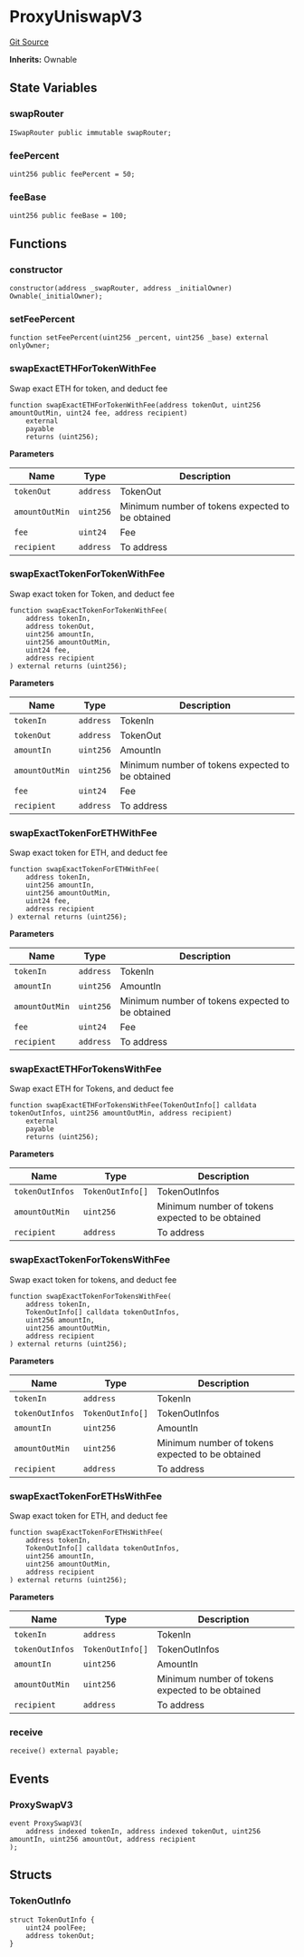 # ProxyUniswapV3
[Git Source](https://github.com/EthanOK/swap-token/blob/e2e0fd22e5959294cec712f2b99a2d5709d5b95a/src/ProxyUniswapV3.sol)

**Inherits:**
Ownable


## State Variables
### swapRouter

```solidity
ISwapRouter public immutable swapRouter;
```


### feePercent

```solidity
uint256 public feePercent = 50;
```


### feeBase

```solidity
uint256 public feeBase = 100;
```


## Functions
### constructor


```solidity
constructor(address _swapRouter, address _initialOwner) Ownable(_initialOwner);
```

### setFeePercent


```solidity
function setFeePercent(uint256 _percent, uint256 _base) external onlyOwner;
```

### swapExactETHForTokenWithFee

Swap exact ETH for token, and deduct fee


```solidity
function swapExactETHForTokenWithFee(address tokenOut, uint256 amountOutMin, uint24 fee, address recipient)
    external
    payable
    returns (uint256);
```
**Parameters**

|Name|Type|Description|
|----|----|-----------|
|`tokenOut`|`address`|TokenOut|
|`amountOutMin`|`uint256`|Minimum number of tokens expected to be obtained|
|`fee`|`uint24`|Fee|
|`recipient`|`address`|To address|


### swapExactTokenForTokenWithFee

Swap exact token for Token, and deduct fee


```solidity
function swapExactTokenForTokenWithFee(
    address tokenIn,
    address tokenOut,
    uint256 amountIn,
    uint256 amountOutMin,
    uint24 fee,
    address recipient
) external returns (uint256);
```
**Parameters**

|Name|Type|Description|
|----|----|-----------|
|`tokenIn`|`address`|TokenIn|
|`tokenOut`|`address`|TokenOut|
|`amountIn`|`uint256`|AmountIn|
|`amountOutMin`|`uint256`|Minimum number of tokens expected to be obtained|
|`fee`|`uint24`|Fee|
|`recipient`|`address`|To address|


### swapExactTokenForETHWithFee

Swap exact token for ETH, and deduct fee


```solidity
function swapExactTokenForETHWithFee(
    address tokenIn,
    uint256 amountIn,
    uint256 amountOutMin,
    uint24 fee,
    address recipient
) external returns (uint256);
```
**Parameters**

|Name|Type|Description|
|----|----|-----------|
|`tokenIn`|`address`|TokenIn|
|`amountIn`|`uint256`|AmountIn|
|`amountOutMin`|`uint256`|Minimum number of tokens expected to be obtained|
|`fee`|`uint24`|Fee|
|`recipient`|`address`|To address|


### swapExactETHForTokensWithFee

Swap exact ETH for Tokens, and deduct fee


```solidity
function swapExactETHForTokensWithFee(TokenOutInfo[] calldata tokenOutInfos, uint256 amountOutMin, address recipient)
    external
    payable
    returns (uint256);
```
**Parameters**

|Name|Type|Description|
|----|----|-----------|
|`tokenOutInfos`|`TokenOutInfo[]`|TokenOutInfos|
|`amountOutMin`|`uint256`|Minimum number of tokens expected to be obtained|
|`recipient`|`address`|To address|


### swapExactTokenForTokensWithFee

Swap exact token for tokens, and deduct fee


```solidity
function swapExactTokenForTokensWithFee(
    address tokenIn,
    TokenOutInfo[] calldata tokenOutInfos,
    uint256 amountIn,
    uint256 amountOutMin,
    address recipient
) external returns (uint256);
```
**Parameters**

|Name|Type|Description|
|----|----|-----------|
|`tokenIn`|`address`|TokenIn|
|`tokenOutInfos`|`TokenOutInfo[]`|TokenOutInfos|
|`amountIn`|`uint256`|AmountIn|
|`amountOutMin`|`uint256`|Minimum number of tokens expected to be obtained|
|`recipient`|`address`|To address|


### swapExactTokenForETHsWithFee

Swap exact token for ETH, and deduct fee


```solidity
function swapExactTokenForETHsWithFee(
    address tokenIn,
    TokenOutInfo[] calldata tokenOutInfos,
    uint256 amountIn,
    uint256 amountOutMin,
    address recipient
) external returns (uint256);
```
**Parameters**

|Name|Type|Description|
|----|----|-----------|
|`tokenIn`|`address`|TokenIn|
|`tokenOutInfos`|`TokenOutInfo[]`|TokenOutInfos|
|`amountIn`|`uint256`|AmountIn|
|`amountOutMin`|`uint256`|Minimum number of tokens expected to be obtained|
|`recipient`|`address`|To address|


### receive


```solidity
receive() external payable;
```

## Events
### ProxySwapV3

```solidity
event ProxySwapV3(
    address indexed tokenIn, address indexed tokenOut, uint256 amountIn, uint256 amountOut, address recipient
);
```

## Structs
### TokenOutInfo

```solidity
struct TokenOutInfo {
    uint24 poolFee;
    address tokenOut;
}
```

